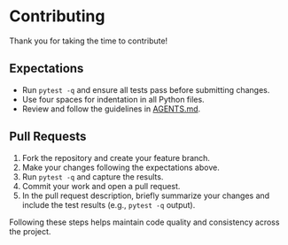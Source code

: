 # Contributing

Thank you for taking the time to contribute!

## Expectations

- Run `pytest -q` and ensure all tests pass before submitting changes.
- Use four spaces for indentation in all Python files.
- Review and follow the guidelines in [AGENTS.md](AGENTS.md).

## Pull Requests

1. Fork the repository and create your feature branch.
2. Make your changes following the expectations above.
3. Run `pytest -q` and capture the results.
4. Commit your work and open a pull request.
5. In the pull request description, briefly summarize your changes and include the test results (e.g., `pytest -q` output).

Following these steps helps maintain code quality and consistency across the project.
